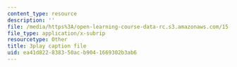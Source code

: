 ```yaml
---
content_type: resource
description: ''
file: /media/https%3A/open-learning-course-data-rc.s3.amazonaws.com/15-s08-fintech-shaping-the-financial-world-spring-2020/ea41d822838350acb9041669302b3ab6_iahUTx27HUg.vtt
file_type: application/x-subrip
resourcetype: Other
title: 3play caption file
uid: ea41d822-8383-50ac-b904-1669302b3ab6
---
```

